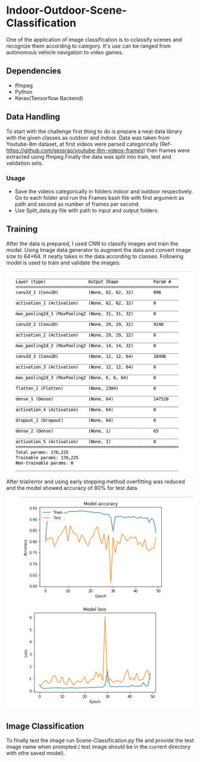 # Indoor-Outdoor-Scene-Classification
One of the application of image classification is to cclassify scenes and recognize them according to category.
It's use can be ranged from autonomous vehicle navigation to video games.

## Dependencies
- ffmpeg
- Python
- Keras(Tensorflow Backend)

## Data Handling
To start with the challenge first thing to do is prepare a neat data library with the given classes as outdoor and indoor. 
Data was taken from Youtube-8m dataset, at first videos were parsed categorically (Ref-https://github.com/gsssrao/youtube-8m-videos-frames)
then frames were extracted using ffmpeg.Finally the data was split into train, test and validation sets.

### Usage
- Save the videos categorically in folders indoor and outdoor respectively. Go to each folder and run the Frames bash file with first argument as path and second as number of frames per second.
- Use Split_data.py file with path to input and output folders.

## Training
After the data is prepared, I used CNN to classify images and train the model. 
Using Image data generator to augment the data and convert image size to 64*64. It neatly takes in the data according to classes. Following model is used to train and validate the images:

![Alt text](https://github.com/prajacta-nagraj/Indoor-Outdoor-Scene-Classification/blob/master/modelcnn.png?raw=true "Model")


After trial/error and using early stopping method overfitting was reduced and the model showed accuracy of 80% for test data.

![Alt text](https://github.com/prajacta-nagraj/Indoor-Outdoor-Scene-Classification/blob/master/Graphs.png?raw=true "Accuracy")


## Image Classification 
To finally test the image run Scene-Classification.py file and provide the test image name when prompted.( test image should be in the current directory with othe saved model).


